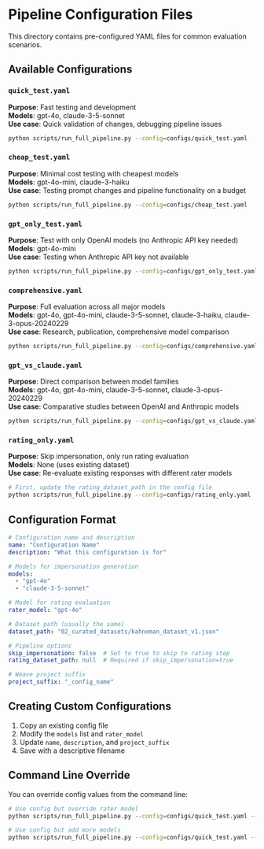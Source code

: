 # Pipeline Configuration Files

This directory contains pre-configured YAML files for common evaluation scenarios.

## Available Configurations

### `quick_test.yaml`
**Purpose**: Fast testing and development  
**Models**: gpt-4o, claude-3-5-sonnet  
**Use case**: Quick validation of changes, debugging pipeline issues

```bash
python scripts/run_full_pipeline.py --config=configs/quick_test.yaml
```

### `cheap_test.yaml`
**Purpose**: Minimal cost testing with cheapest models  
**Models**: gpt-4o-mini, claude-3-haiku  
**Use case**: Testing prompt changes and pipeline functionality on a budget

```bash
python scripts/run_full_pipeline.py --config=configs/cheap_test.yaml
```

### `gpt_only_test.yaml`
**Purpose**: Test with only OpenAI models (no Anthropic API key needed)  
**Models**: gpt-4o-mini  
**Use case**: Testing when Anthropic API key not available

```bash
python scripts/run_full_pipeline.py --config=configs/gpt_only_test.yaml
```

### `comprehensive.yaml`
**Purpose**: Full evaluation across all major models  
**Models**: gpt-4o, gpt-4o-mini, claude-3-5-sonnet, claude-3-haiku, claude-3-opus-20240229  
**Use case**: Research, publication, comprehensive model comparison

```bash
python scripts/run_full_pipeline.py --config=configs/comprehensive.yaml
```

### `gpt_vs_claude.yaml`
**Purpose**: Direct comparison between model families  
**Models**: gpt-4o, gpt-4o-mini, claude-3-5-sonnet, claude-3-opus-20240229  
**Use case**: Comparative studies between OpenAI and Anthropic models

```bash
python scripts/run_full_pipeline.py --config=configs/gpt_vs_claude.yaml
```

### `rating_only.yaml`
**Purpose**: Skip impersonation, only run rating evaluation  
**Models**: None (uses existing dataset)  
**Use case**: Re-evaluate existing responses with different rater models

```bash
# First, update the rating_dataset_path in the config file
python scripts/run_full_pipeline.py --config=configs/rating_only.yaml
```

## Configuration Format

```yaml
# Configuration name and description
name: "Configuration Name"
description: "What this configuration is for"

# Models for impersonation generation
models:
  - "gpt-4o"
  - "claude-3-5-sonnet"

# Model for rating evaluation
rater_model: "gpt-4o"

# Dataset path (usually the same)
dataset_path: "02_curated_datasets/kahneman_dataset_v1.json"

# Pipeline options
skip_impersonation: false  # Set to true to skip to rating step
rating_dataset_path: null  # Required if skip_impersonation=true

# Weave project suffix
project_suffix: "_config_name"
```

## Creating Custom Configurations

1. Copy an existing config file
2. Modify the `models` list and `rater_model`
3. Update `name`, `description`, and `project_suffix`
4. Save with a descriptive filename

## Command Line Override

You can override config values from the command line:

```bash
# Use config but override rater model
python scripts/run_full_pipeline.py --config=configs/quick_test.yaml --rater_model=claude-3-5-sonnet

# Use config but add more models
python scripts/run_full_pipeline.py --config=configs/quick_test.yaml --models=gpt-4o,claude-3-5-sonnet,claude-3-opus-20240229
```